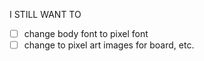 I STILL WANT TO
- [ ] change body font to pixel font
- [ ] change to pixel art images for board, etc.